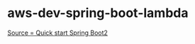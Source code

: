 # aws-dev-spring-boot-lambda

[Source = Quick start Spring Boot2](https://github.com/awslabs/aws-serverless-java-container/wiki/Quick-start---Spring-Boot2)